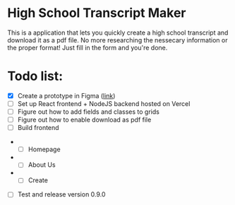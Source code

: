 # High School Transcript Maker

This is a application that lets you quickly create a high school transcript and download it as a pdf file. No more researching the nessecary information or the proper format! Just fill in the form and you're done.

# Todo list:

- [x] Create a prototype in Figma ([link](https://www.figma.com/file/vlJiWwutsF6lB3RGR0LTet/Untitled?node-id=0%3A1&t=ZPMyVncgZjzfA14l-1))
- [ ] Set up React frontend + NodeJS backend hosted on Vercel
- [ ] Figure out how to add fields and classes to grids
- [ ] Figure out how to enable download as pdf file
- [ ] Build frontend
- - [ ] Homepage
- - [ ] About Us
- - [ ] Create
- [ ] Test and release version 0.9.0